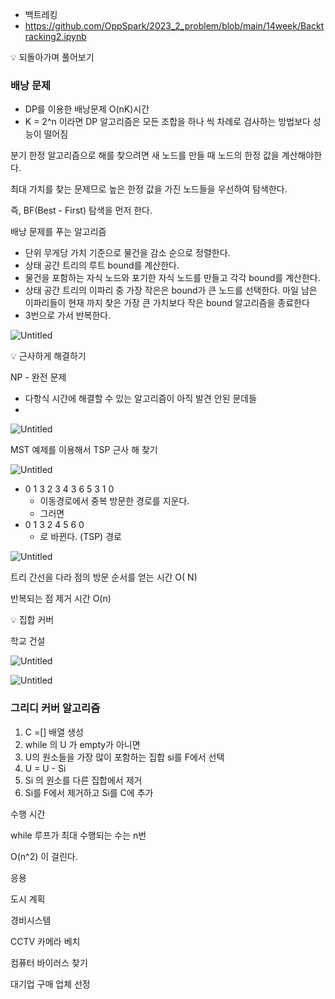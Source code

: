 - 백트레킹
- https://github.com/OppSpark/2023_2_problem/blob/main/14week/Backtracking2.ipynb

<aside>
💡 되돌아가며 풀어보기

</aside>

### 배낭 문제

- DP를 이용한 배낭문제 O(nK)시간
- K = 2^n 이라면 DP 알고리즘은 모든 조합을 하나 씩 차례로 검사하는 방법보다 성능이 떨어짐

분기 한정 알고리즘으로 해를 찾으려면 새 노드를 만들 때 노드의 한정 값을 계산해야한다.

최대 가치를 찾는 문제므로 높은 한정 값을 가진 노드들을 우선하여 탐색한다.

즉, BF(Best - First) 탐색을 먼저 한다.

배낭 문제를 푸는 알고리즘

- 단위 무게당 가치 기준으로 물건을 감소 순으로 정렬한다.
- 상태 공간 트리의 루트 bound를 계산한다.
- 물건을 포함하는 자식 노드와 포기한 자식 노드를 만들고 각각 bound를 계산한다.
- 상태 공간 트리의 이파리 중 가장 작은은 bound가 큰 노드를 선택한다. 마일 남은 이파리들이 현재 까지 찾은 가장 큰 가치보다 작은 bound 알고리즘을 종료한다
- 3번으로 가서 반복한다.

![Untitled](https://prod-files-secure.s3.us-west-2.amazonaws.com/4e6fe536-1497-4feb-83c3-30b51c65762e/64a9c81e-d818-4676-9969-3769840593c4/Untitled.png)

<aside>
💡 근사하게 해결하기

</aside>

NP -  완전 문제

- 다항식 시간에 해결할 수 있는 알고리즘이 아직 발견 안된 문데들
- 

![Untitled](https://prod-files-secure.s3.us-west-2.amazonaws.com/4e6fe536-1497-4feb-83c3-30b51c65762e/569c822f-c35b-42f3-8beb-4a46eebd1cb4/Untitled.png)

MST 예제를 이용해서 TSP 근사 해 찾기

![Untitled](https://prod-files-secure.s3.us-west-2.amazonaws.com/4e6fe536-1497-4feb-83c3-30b51c65762e/5e673d67-9d0f-420e-bb36-1e6edd5d5113/Untitled.png)

- 0 1 3 2 3 4 3  6 5 3 1 0
    - 이동경로에서 중복 방문한 경로를 지운다.
    - 그러면
- 0 1 3 2 4 5 6 0
    - 로 바뀐다. (TSP) 경로

![Untitled](https://prod-files-secure.s3.us-west-2.amazonaws.com/4e6fe536-1497-4feb-83c3-30b51c65762e/4eac327a-0232-401a-b8ec-29b37d0ae588/Untitled.png)

트리 간선을 다라 점의 방문 순서를 얻는 시간 O( N)

반복되는 점 제거 시간  O(n)

<aside>
💡 집합 커버

</aside>

학교 건설

![Untitled](https://prod-files-secure.s3.us-west-2.amazonaws.com/4e6fe536-1497-4feb-83c3-30b51c65762e/5ec7d734-25ff-4b11-beb9-bd7a3208421c/Untitled.png)

![Untitled](https://prod-files-secure.s3.us-west-2.amazonaws.com/4e6fe536-1497-4feb-83c3-30b51c65762e/8ed8b331-ccd3-4f59-a3d8-ecf0062232be/Untitled.png)

### 그리디 커버 알고리즘

1. C =[] 배열 생성
2. while 의 U 가 empty가 아니면
3. U의 원소들을 가장 많이 포함하는 집합 si를 F에서 선택
4. U = U - Si
5. Si 의 원소를 다른 집합에서 제거
6. Si를 F에서 제거하고 Si를 C에 추가

수행 시간

while 루프가 최대 수행되는 수는 n번

O(n^2) 이 걸린다.

응용

도시 계획

경비시스템

CCTV 카메라 베치

컴퓨터 바이러스 찾기

대기업 구매 업체 선정
